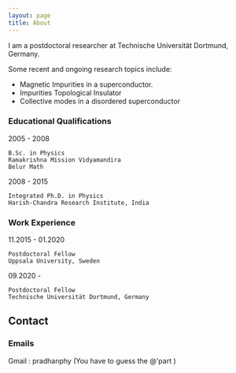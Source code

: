 ```yaml
---
layout: page
title: About
---
```




<p class="message">
I am a postdoctoral researcher at Technische Universität Dortmund, Germany.
</p>

Some recent and ongoing research topics include:

- Magnetic Impurities in a superconductor.
- Impurities Topological Insulator
- Collective modes in a disordered superconductor


### Educational Qualifications


2005 - 2008

    B.Sc. in Physics
    Ramakrishna Mission Vidyamandira
    Belur Math

2008 - 2015

    Integrated Ph.D. in Physics
    Harish-Chandra Research Institute, India


### Work Experience

11.2015 - 01.2020

    Postdoctoral Fellow
    Uppsala University, Sweden

09.2020 - 

    Postdoctoral Fellow
    Technische Universität Dortmund, Germany


## Contact

### Emails

  Gmail : pradhanphy
  (You have to guess the @'part )
